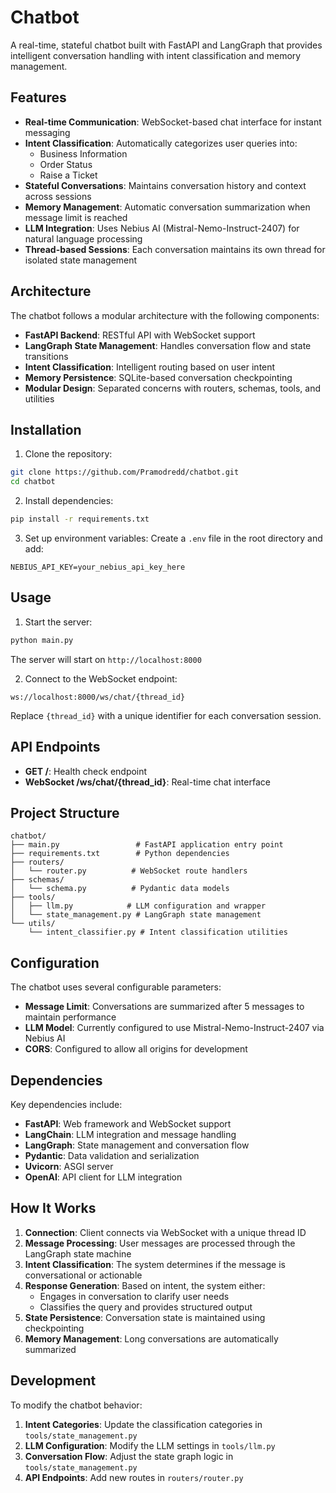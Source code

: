 # Chatbot

A real-time, stateful chatbot built with FastAPI and LangGraph that provides intelligent conversation handling with intent classification and memory management.

## Features

- **Real-time Communication**: WebSocket-based chat interface for instant messaging
- **Intent Classification**: Automatically categorizes user queries into:
  - Business Information
  - Order Status
  - Raise a Ticket
- **Stateful Conversations**: Maintains conversation history and context across sessions
- **Memory Management**: Automatic conversation summarization when message limit is reached
- **LLM Integration**: Uses Nebius AI (Mistral-Nemo-Instruct-2407) for natural language processing
- **Thread-based Sessions**: Each conversation maintains its own thread for isolated state management

## Architecture

The chatbot follows a modular architecture with the following components:

- **FastAPI Backend**: RESTful API with WebSocket support
- **LangGraph State Management**: Handles conversation flow and state transitions
- **Intent Classification**: Intelligent routing based on user intent
- **Memory Persistence**: SQLite-based conversation checkpointing
- **Modular Design**: Separated concerns with routers, schemas, tools, and utilities

## Installation

1. Clone the repository:
```bash
git clone https://github.com/Pramodredd/chatbot.git
cd chatbot
```

2. Install dependencies:
```bash
pip install -r requirements.txt
```

3. Set up environment variables:
Create a `.env` file in the root directory and add:
```env
NEBIUS_API_KEY=your_nebius_api_key_here
```

## Usage

1. Start the server:
```bash
python main.py
```

The server will start on `http://localhost:8000`

2. Connect to the WebSocket endpoint:
```
ws://localhost:8000/ws/chat/{thread_id}
```

Replace `{thread_id}` with a unique identifier for each conversation session.

## API Endpoints

- **GET /**: Health check endpoint
- **WebSocket /ws/chat/{thread_id}**: Real-time chat interface

## Project Structure

```
chatbot/
├── main.py                 # FastAPI application entry point
├── requirements.txt        # Python dependencies
├── routers/
│   └── router.py          # WebSocket route handlers
├── schemas/
│   └── schema.py          # Pydantic data models
├── tools/
│   ├── llm.py            # LLM configuration and wrapper
│   └── state_management.py # LangGraph state management
└── utils/
    └── intent_classifier.py # Intent classification utilities
```

## Configuration

The chatbot uses several configurable parameters:

- **Message Limit**: Conversations are summarized after 5 messages to maintain performance
- **LLM Model**: Currently configured to use Mistral-Nemo-Instruct-2407 via Nebius AI
- **CORS**: Configured to allow all origins for development

## Dependencies

Key dependencies include:

- **FastAPI**: Web framework and WebSocket support
- **LangChain**: LLM integration and message handling
- **LangGraph**: State management and conversation flow
- **Pydantic**: Data validation and serialization
- **Uvicorn**: ASGI server
- **OpenAI**: API client for LLM integration

## How It Works

1. **Connection**: Client connects via WebSocket with a unique thread ID
2. **Message Processing**: User messages are processed through the LangGraph state machine
3. **Intent Classification**: The system determines if the message is conversational or actionable
4. **Response Generation**: Based on intent, the system either:
   - Engages in conversation to clarify user needs
   - Classifies the query and provides structured output
5. **State Persistence**: Conversation state is maintained using checkpointing
6. **Memory Management**: Long conversations are automatically summarized

## Development

To modify the chatbot behavior:

1. **Intent Categories**: Update the classification categories in `tools/state_management.py`
2. **LLM Configuration**: Modify the LLM settings in `tools/llm.py`
3. **Conversation Flow**: Adjust the state graph logic in `tools/state_management.py`
4. **API Endpoints**: Add new routes in `routers/router.py`

